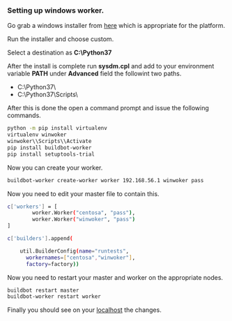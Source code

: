 ### Setting up windows worker.

Go grab a windows installer from [here](https://www.python.org/downloads/release/python-370/) which is appropriate for the platform.

Run the installer and choose custom.

Select a destination as **C:\Python37**

After the install is complete run **sysdm.cpl** and add to your environment variable **PATH** under **Advanced** field the followint two paths.

- C:\Python37\
- C:\Python37\Scripts\

After this is done the open a command prompt and issue the following commands.

``` bash
python -m pip install virtualenv
virtualenv winwoker
winwoker\\Scripts\\Activate
pip install buildbot-worker
pip install setuptools-trial
```
Now you can create your worker.

``` bash
buildbot-worker create-worker worker 192.168.56.1 winwoker pass
```

Now you need to edit your master file to contain this.

``` bash
c['workers'] = [
        worker.Worker("centosa", "pass"),
        worker.Worker("winwoker", "pass")
]

c['builders'].append(

    util.BuilderConfig(name="runtests",
      workernames=["centosa","winwoker"],
      factory=factory))

```

Now you need to restart your master and worker on the appropriate nodes.

``` bash
buildbot restart master
buildbot-worker restart worker
```

Finally you should see on your [localhost](http://localhost:8010) the changes.